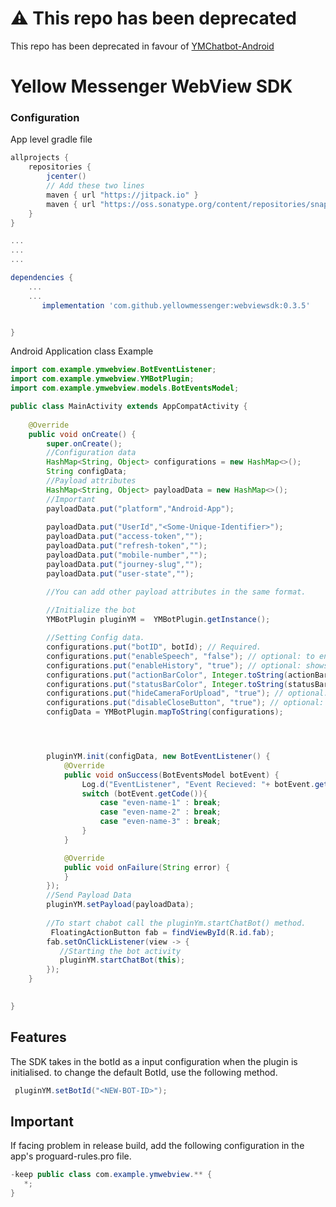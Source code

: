 # ⚠️ This repo has been deprecated
This repo has been deprecated in favour of [YMChatbot-Android](https://github.com/yellowmessenger/YMChatbot-Android)

Yellow Messenger WebView SDK
=======================

### Configuration


App level gradle file
```gradle
allprojects {
    repositories {
        jcenter()
        // Add these two lines 
        maven { url "https://jitpack.io" }
        maven { url "https://oss.sonatype.org/content/repositories/snapshots/" }
    }
}

...
...
...

dependencies {
    ...
    ...
	   implementation 'com.github.yellowmessenger:webviewsdk:0.3.5'


}
```
Android Application class Example
```java
import com.example.ymwebview.BotEventListener;
import com.example.ymwebview.YMBotPlugin;
import com.example.ymwebview.models.BotEventsModel;

public class MainActivity extends AppCompatActivity {
    
    @Override
    public void onCreate() {
        super.onCreate();
        //Configuration data
        HashMap<String, Object> configurations = new HashMap<>();
        String configData;
        //Payload attributes
        HashMap<String, Object> payloadData = new HashMap<>();
        //Important
        payloadData.put("platform","Android-App");
        
        payloadData.put("UserId","<Some-Unique-Identifier>");
        payloadData.put("access-token","");
        payloadData.put("refresh-token","");
        payloadData.put("mobile-number","");
        payloadData.put("journey-slug","");
        payloadData.put("user-state","");

        //You can add other payload attributes in the same format.
        
        //Initialize the bot
        YMBotPlugin pluginYM =  YMBotPlugin.getInstance();

        //Setting Config data.
        configurations.put("botID", botId); // Required.
        configurations.put("enableSpeech", "false"); // optional: to enable support for speech recognition.
        configurations.put("enableHistory", "true"); // optional: shows previous chat history.
        configurations.put("actionBarColor", Integer.toString(actionBarColor)); // optional: customise actionBar color
        configurations.put("statusBarColor", Integer.toString(statusBarColor)); // optional: customise statusBar color
        configurations.put("hideCameraForUpload", "true"); // optional: Hide camera option during file upload.
        configurations.put("disableCloseButton", "true"); // optional: disable close chatbot button.
        configData = YMBotPlugin.mapToString(configurations);




        pluginYM.init(configData, new BotEventListener() {
            @Override
            public void onSuccess(BotEventsModel botEvent) {
                Log.d("EventListener", "Event Recieved: "+ botEvent.getCode());
                switch (botEvent.getCode()){
                    case "even-name-1" : break;
                    case "even-name-2" : break;
                    case "even-name-3" : break;
                }
            }

            @Override
            public void onFailure(String error) {
            }
        });
        //Send Payload Data
        pluginYM.setPayload(payloadData);
        
        //To start chabot call the pluginYm.startChatBot() method.
         FloatingActionButton fab = findViewById(R.id.fab);
        fab.setOnClickListener(view -> {
           //Starting the bot activity
           pluginYM.startChatBot(this);
        });
    }
    

}

```
## Features
The SDK takes in the botId as a input configuration when the plugin is initialised. to change the default BotId, use the following method.

```java
 pluginYM.setBotId("<NEW-BOT-ID>");
```


## Important
If facing problem in release build, add the following configuration in the app's proguard-rules.pro file.
```java
-keep public class com.example.ymwebview.** {
   *;
}
```


